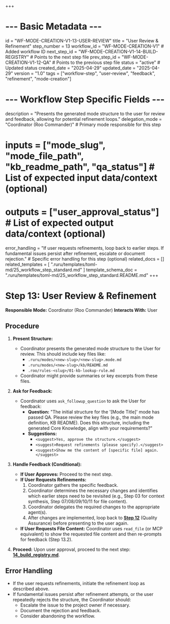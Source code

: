 +++
# --- Basic Metadata ---
id = "WF-MODE-CREATION-V1-13-USER-REVIEW"
title = "User Review & Refinement"
step_number = 13
workflow_id = "WF-MODE-CREATION-V1" # Added workflow ID
next_step_id = "WF-MODE-CREATION-V1-14-BUILD-REGISTRY" # Points to the next step file
prev_step_id = "WF-MODE-CREATION-V1-12-QA" # Points to the previous step file
status = "active" # Updated status
created_date = "2025-04-29"
updated_date = "2025-04-29"
version = "1.0"
tags = ["workflow-step", "user-review", "feedback", "refinement", "mode-creation"]

# --- Workflow Step Specific Fields ---
description = "Presents the generated mode structure to the user for review and feedback, allowing for potential refinement loops."
delegation_mode = "Coordinator (Roo Commander)" # Primary mode responsible for this step
# inputs = ["mode_slug", "mode_file_path", "kb_readme_path", "qa_status"] # List of expected input data/context (optional)
# outputs = ["user_approval_status"] # List of expected output data/context (optional)
error_handling = "If user requests refinements, loop back to earlier steps. If fundamental issues persist after refinement, escalate or document rejection." # Specific error handling for this step (optional)
related_docs = []
related_templates = [
    ".ruru/templates/toml-md/25_workflow_step_standard.md"
]
template_schema_doc = ".ruru/templates/toml-md/25_workflow_step_standard.README.md"
+++

# Step 13: User Review & Refinement

**Responsible Mode:** Coordinator (Roo Commander)
**Interacts With:** User

## Procedure

1.  **Present Structure:**
    *   Coordinator presents the generated mode structure to the User for review. This should include key files like:
        *   `.ruru/modes/<new-slug>/<new-slug>.mode.md`
        *   `.ruru/modes/<new-slug>/kb/README.md`
        *   `.roo/rules-<slug>/01-kb-lookup-rule.md`
    *   Coordinator might provide summaries or key excerpts from these files.

2.  **Ask for Feedback:**
    *   Coordinator uses `ask_followup_question` to ask the User for feedback:
        *   **Question:** "The initial structure for the '[Mode Title]' mode has passed QA. Please review the key files (e.g., the main mode definition, KB README). Does this structure, including the generated Core Knowledge, align with your requirements?"
        *   **Suggestions:**
            *   `<suggest>Yes, approve the structure.</suggest>`
            *   `<suggest>Request refinements (please specify).</suggest>`
            *   `<suggest>Show me the content of [specific file] again.</suggest>`

3.  **Handle Feedback (Conditional):**
    *   **If User Approves:** Proceed to the next step.
    *   **If User Requests Refinements:**
        1.  Coordinator gathers the specific feedback.
        2.  Coordinator determines the necessary changes and identifies which earlier steps need to be revisited (e.g., Step 03 for context synthesis, Step 07/08/09/10/11 for file content).
        3.  Coordinator delegates the required changes to the appropriate agent(s).
        4.  After changes are implemented, loop back to **[Step 12](./12_qa.md)** (Quality Assurance) before presenting to the user again.
    *   **If User Requests File Content:** Coordinator uses `read_file` (or MCP equivalent) to show the requested file content and then re-prompts for feedback (Step 13.2).

4.  **Proceed:** Upon user approval, proceed to the next step: **[14_build_registry.md](./14_build_registry.md)**.

## Error Handling
*   If the user requests refinements, initiate the refinement loop as described above.
*   If fundamental issues persist after refinement attempts, or the user repeatedly rejects the structure, the Coordinator should:
    *   Escalate the issue to the project owner if necessary.
    *   Document the rejection and feedback.
    *   Consider abandoning the workflow.